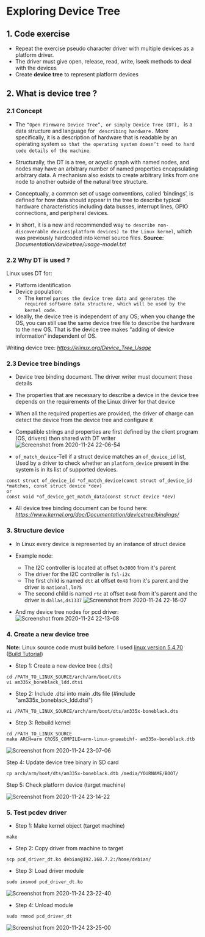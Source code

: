 <h1> Exploring Device Tree </h1>

## 1. Code exercise
- Repeat the exercise pseudo character driver with multiple devices as a platform driver.
- The driver must give open, release, read, write, lseek methods to deal with the devices
- Create **device tree** to represent platform devices

## 2. What is device tree ?
### 2.1 Concept
- The `“Open Firmware Device Tree”, or simply Device Tree (DT), ` is a data structure and language for ` describing hardware.` More specifically, it is a description of hardware that is readable by an operating system `so that the operating system doesn’t need to hard code details of the machine`.
- Structurally, the DT is a tree, or acyclic graph with named nodes, and nodes may have an arbitrary number of named properties encapsulating arbitrary data. A mechanism also exists to create arbitrary links from one node to another outside of the natural tree structure.
- Conceptually, a common set of usage conventions, called ‘bindings’, is defined for how data should appear in the tree to describe typical hardware characteristics including data busses, interrupt lines, GPIO connections, and peripheral devices.

- In short, it is a new and recommended way `to describe non-discoverable devices(platform devices) to the Linux kernel`, which was previously hardcoded into kernel source files. 
**Source:** *Documentation/devicetree/usage-model.txt*

### 2.2 Why DT is used ?
Linux uses DT for:
- Platform identification
- Device population:
    + The kernel `parses the device tree data and generates the required software data structure, which will be used by the kernel code`.
- Ideally, the device tree is independent of any OS; when you change the OS, you can still use the same device tree file to describe the hardware to the new OS. That is the device tree makes “adding of device information“ independent of OS.

Writing device tree: *https://elinux.org/Device_Tree_Usage*

### 2.3 Device tree bindings
- Device tree binding document. The driver writer must document these details
- The properties that are necessary to describe a device in the device tree depends on the requirements of the Linux driver for that device
- When all the required properties are provided, the driver of charge can detect the device from the device tree and configure it
- Compatible strings and properties are first defined by the client program (OS, drivers) then shared with DT writer
![Screenshot from 2020-11-24 22-06-54](https://user-images.githubusercontent.com/32474027/100098450-69870200-2ea1-11eb-8c0c-63d9f51564b6.png)

- `of_match_device`-Tell if a struct device matches an `of_device_id` list, Used by a driver to check whether an `platform_device` present in the system is in its list of supported devices.

```
const struct of_device_id *of_match_device(const struct of_device_id *matches, const struct device *dev)
or
const void *of_device_get_match_data(const struct device *dev)
```

- All device tree binding document can be found here:
*https://www.kernel.org/doc/Documentation/devicetree/bindings/*

### 3. Structure device
- In Linux every device is represented by an instance of struct device
- Example node:
    + The I2C controller is located at offset `0x3000` from it's parent
    + The driver for the I2C controller is `fsl-i2c`
    + The first child is named `dtt` at offset `0x48` from it's parent and the driver is `national,lm75`
    + The second child is named `rtc` at offset `0x68` from it's parent and the driver is `dallas,ds1337`
![Screenshot from 2020-11-24 22-16-07](https://user-images.githubusercontent.com/32474027/100099379-b4554980-2ea2-11eb-8b54-d7da808d079e.png)

- And my device tree nodes for pcd driver:
![Screenshot from 2020-11-24 22-13-08](https://user-images.githubusercontent.com/32474027/100099206-735d3500-2ea2-11eb-937c-d4468dc3056c.png)

### 4. Create a new device tree
**Note:** Linux source code must build before. I used [linux version 5.4.70](https://github.com/beagleboard/linux) ([Build Tutorial](https://github.com/nghiaphamsg/BeagleBone_Black_Embedded/tree/master/02_Gerenate_UBoot_RFS#-the-third-stage-generate-linux-image-))

- Step 1: Create a new device tree (.dtsi)
```shell
cd /PATH_TO_LINUX_SOURCE/arch/arm/boot/dts
vi am335x_boneblack_ldd.dtsi
```

- Step 2: Include .dtsi into main .dts file (#include "am335x_boneblack_ldd.dtsi")
```shell
vi /PATH_TO_LINUX_SOURCE/arch/arm/boot/dts/am335x-boneblack.dts
```

- Step 3: Rebuild kernel
```
cd /PATH_TO_LINUX_SOURCE
make ARCH=arm CROSS_COMPILE=arm-linux-gnueabihf- am335x-boneblack.dtb
```
![Screenshot from 2020-11-24 23-07-06](https://user-images.githubusercontent.com/32474027/100104972-2aa97a00-2eaa-11eb-9dd8-45eaf8e858c8.png)

Step 4: Update device tree binary in SD card
```shell
cp arch/arm/boot/dts/am335x-boneblack.dtb /media/YOURNAME/BOOT/
```

Step 5: Check platform device (target machine)

![Screenshot from 2020-11-24 23-14-22](https://user-images.githubusercontent.com/32474027/100105634-f1253e80-2eaa-11eb-9505-2097d978c776.png)

### 5. Test pcdev driver
- Step 1: Make kernel object (target machine)
```shell
make
```
- Step 2: Copy driver from machine to target
```
scp pcd_driver_dt.ko debian@192.168.7.2:/home/debian/
```

- Step 3: Load driver module
```
sudo insmod pcd_driver_dt.ko
```
![Screenshot from 2020-11-24 23-22-40](https://user-images.githubusercontent.com/32474027/100106556-0484d980-2eac-11eb-9434-44f12136e71d.png)

- Step 4: Unload module
```
sudo rmmod pcd_driver_dt
```
![Screenshot from 2020-11-24 23-25-00](https://user-images.githubusercontent.com/32474027/100106773-4e6dbf80-2eac-11eb-8599-8f5d688be8cc.png)
